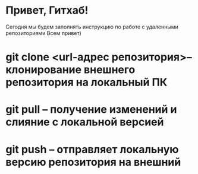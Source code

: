 # Привет, Гитхаб!
Сегодня мы будем заполнять инструкцию по работе с удаленными репозиториями
Всем привет)
#	**git clone <url-адрес репозитория>**– клонирование внешнего репозитория на  локальный ПК
#	**git pull** – получение изменений и слияние с локальной версией
#	**git push** – отправляет локальную версию репозитория на внешний